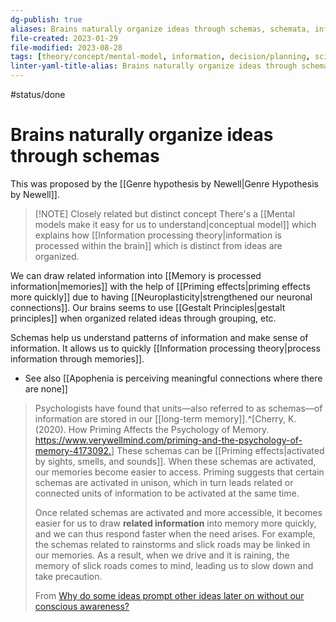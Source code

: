 ```yaml
---
dg-publish: true
aliases: Brains naturally organize ideas through schemas, schemata, information organization, brain organization, understanding a framework, information processing into schemas, labeling and organizing information, schemas, brain organizing information, classifying information in the brain, organizing information in the brain, mental schemas, brains organize information, classify information through mental schemas, mental schemas, Brains organize and process information into schemas., how information is organized within the brain, how ideas are organized by our brain, Ideas within the brain are organized through schemas., Brains organize information into schemas.
file-created: 2023-01-29
file-modified: 2023-08-28
tags: [theory/concept/mental-model, information, decision/planning, science, psychology/cognition, knowledge, learning]
linter-yaml-title-alias: Brains naturally organize ideas through schemas
---
```


#status/done

# Brains naturally organize ideas through schemas

This was proposed by the [[Genre hypothesis by Newell|Genre Hypothesis by Newell]].

> [!NOTE] Closely related but distinct concept
> There's a [[Mental models make it easy for us to understand|conceptual model]] which explains how [[Information processing theory|information is processed within the brain]] which is distinct from ideas are organized.

We can draw related information into [[Memory is processed information|memories]] with the help of [[Priming effects|priming effects more quickly]] due to having [[Neuroplasticity|strengthened our neuronal connections]]. Our brains seems to use [[Gestalt Principles|gestalt principles]] when organized related ideas through grouping, etc.

Schemas help us understand patterns of information and make sense of information. It allows us to quickly [[Information processing theory|process information through memories]].

- See also [[Apophenia is perceiving meaningful connections where there are none]]

> Psychologists have found that units—also referred to as schemas—of information are stored in our [[long-term memory]].^[Cherry, K. (2020). How Priming Affects the Psychology of Memory. <https://www.verywellmind.com/priming-and-the-psychology-of-memory-4173092.>] These schemas can be [[Priming effects|activated by sights, smells, and sounds]]. When these schemas are activated, our memories become easier to access. Priming suggests that certain schemas are activated in unison, which in turn leads related or connected units of information to be activated at the same time.
>
> Once related schemas are activated and more accessible, it becomes easier for us to draw **related information** into memory more quickly, and we can thus respond faster when the need arises. For example, the schemas related to rainstorms and slick roads may be linked in our memories. As a result, when we drive and it is raining, the memory of slick roads comes to mind, leading us to slow down and take precaution.
>
> From [Why do some ideas prompt other ideas later on without our conscious awareness?](https://thedecisionlab.com/biases/priming)
